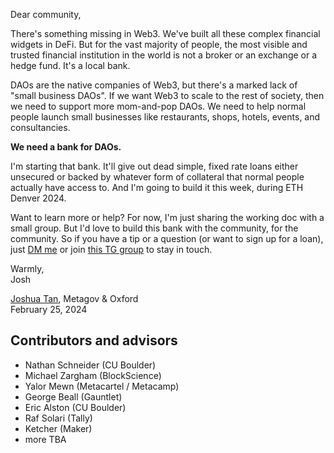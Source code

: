Dear community,

There's something missing in Web3. We've built all these complex financial widgets in DeFi. But for the vast majority of people, the most visible and trusted financial institution in the world is not a broker or an exchange or a hedge fund. It's a local bank.

DAOs are the native companies of Web3, but there's a marked lack of "small business DAOs". If we want Web3 to scale to the rest of society, then we need to support more mom-and-pop DAOs. We need to help normal people launch small businesses like restaurants, shops, hotels, events, and consultancies.

**We need a bank for DAOs.**

I'm starting that bank. It'll give out dead simple, fixed rate loans either unsecured or backed by whatever form of collateral that normal people actually have access to. And I'm going to build it this week, during ETH Denver 2024.

Want to learn more or help? For now, I'm just sharing the working doc with a small group. But I'd love to build this bank with the community, for the community. So if you have a tip or a question (or want to sign up for a loan), just [DM me](https://x.com/joshuaztan) or join [this TG group](https://t.me/+jqj7uPccAwVhMGUx) to stay in touch.

Warmly,\
Josh

[Joshua Tan](https://joshuatan.com/research), Metagov & Oxford\
February 25, 2024

## Contributors and advisors
- Nathan Schneider (CU Boulder)
- Michael Zargham (BlockScience)
- Yalor Mewn (Metacartel / Metacamp)
- George Beall (Gauntlet)
- Eric Alston (CU Boulder)
- Raf Solari (Tally)
- Ketcher (Maker)
- more TBA
